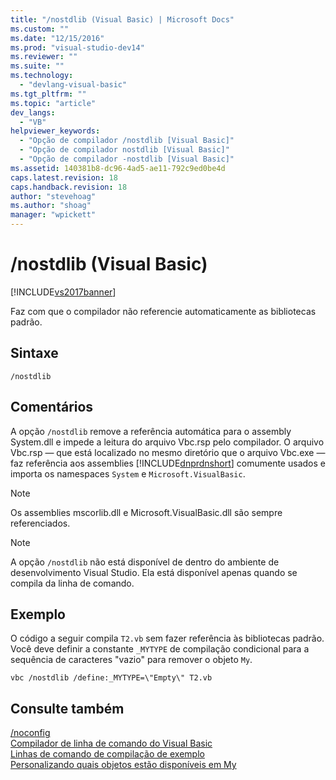 ```yaml
---
title: "/nostdlib (Visual Basic) | Microsoft Docs"
ms.custom: ""
ms.date: "12/15/2016"
ms.prod: "visual-studio-dev14"
ms.reviewer: ""
ms.suite: ""
ms.technology: 
  - "devlang-visual-basic"
ms.tgt_pltfrm: ""
ms.topic: "article"
dev_langs: 
  - "VB"
helpviewer_keywords: 
  - "Opção de compilador /nostdlib [Visual Basic]"
  - "Opção de compilador nostdlib [Visual Basic]"
  - "Opção de compilador -nostdlib [Visual Basic]"
ms.assetid: 140381b8-dc96-4ad5-ae11-792c9ed0be4d
caps.latest.revision: 18
caps.handback.revision: 18
author: "stevehoag"
ms.author: "shoag"
manager: "wpickett"
---
```

# /nostdlib (Visual Basic)
[!INCLUDE[vs2017banner](../../../csharp/includes/vs2017banner.md)]

Faz com que o compilador não referencie automaticamente as bibliotecas padrão.  
  
## Sintaxe  
  
```  
/nostdlib  
```  
  
## Comentários  
 A opção `/nostdlib` remove a referência automática para o assembly System.dll e impede a leitura do arquivo Vbc.rsp pelo compilador.  O arquivo Vbc.rsp — que está localizado no mesmo diretório que o arquivo Vbc.exe — faz referência aos assemblies [!INCLUDE[dnprdnshort](../../../csharp/getting-started/includes/dnprdnshort_md.md)] comumente usados e importa os namespaces  `System` e `Microsoft.VisualBasic`.  
  
> [!NOTE]
>  Os assemblies mscorlib.dll e Microsoft.VisualBasic.dll são sempre referenciados.  
  
> [!NOTE]
>  A opção `/nostdlib` não está disponível de dentro do ambiente de desenvolvimento Visual Studio. Ela está disponível apenas quando se compila da linha de comando.  
  
## Exemplo  
 O código a seguir compila `T2.vb` sem fazer referência às bibliotecas padrão.  Você deve definir a constante `_MYTYPE` de compilação condicional para a sequência de caracteres "vazio" para remover o objeto `My`.  
  
```  
vbc /nostdlib /define:_MYTYPE=\"Empty\" T2.vb  
```  
  
## Consulte também  
 [\/noconfig](../../../visual-basic/reference/command-line-compiler/noconfig.md)   
 [Compilador de linha de comando do Visual Basic](../../../visual-basic/reference/command-line-compiler/index.md)   
 [Linhas de comando de compilação de exemplo](../../../visual-basic/reference/command-line-compiler/sample-compilation-command-lines.md)   
 [Personalizando quais objetos estão disponíveis em My](../../../visual-basic/developing-apps/customizing-extending-my/customizing-which-objects-are-available-in-my.md)